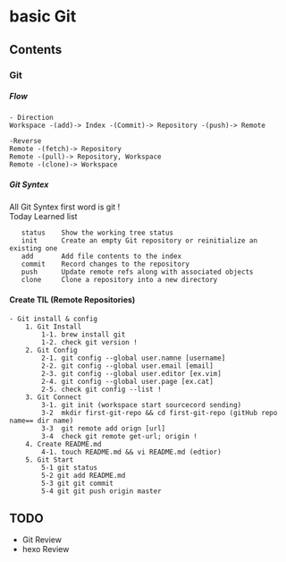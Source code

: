 # basic Git  

## Contents  

### Git  

##### Flow  

```  
- Direction  
Workspace -(add)-> Index -(Commit)-> Repository -(push)-> Remote  

-Reverse  
Remote -(fetch)-> Repository  
Remote -(pull)-> Repository, Workspace  
Remote -(clone)-> Workspace  
```		

##### Git Syntex  
All Git Syntex first word is git !  
Today Learned list  

```
   status    Show the working tree status  
   init      Create an empty Git repository or reinitialize an existing one  
   add       Add file contents to the index  
   commit    Record changes to the repository  
   push      Update remote refs along with associated objects  
   clone     Clone a repository into a new directory  
```

#### Create TIL (Remote Repositories)  

```  
- Git install & config  
	1. Git Install  
		1-1. brew install git  
		1-2. check git version !  
	2. Git Config  
		2-1. git config --global user.namne [username]  
		2-2. git config --global user.email [email]  
		2-3. git config --global user.editor [ex.vim]  
		2-4. git config --global user.page [ex.cat]  
		2-5. check git config --list !  
	3. Git Connect  
		3-1. git init (workspace start sourcecord sending)  
		3-2  mkdir first-git-repo && cd first-git-repo (gitHub repo name== dir name)  
		3-3  git remote add orign [url]  
		3-4  check git remote get-url; origin !  
	4. Create README.md  
		4-1. touch README.md && vi README.md (edtior)  
	5. Git Start  
		5-1 git status  
		5-2 git add README.md  
		5-3 git git commit  
		5-4 git git push origin master  
```  

## TODO  

- Git Review  
- hexo Review   

